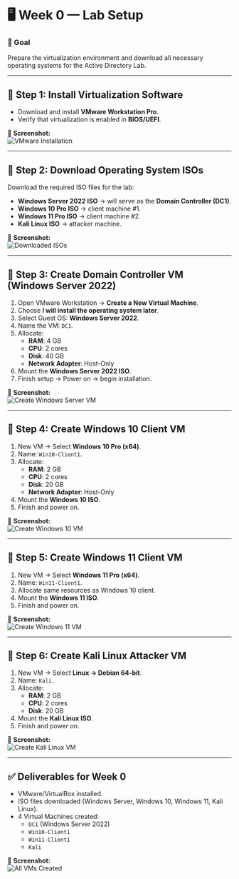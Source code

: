 # 🖥️ Week 0 — Lab Setup  

### 🎯 Goal  
Prepare the virtualization environment and download all necessary operating systems for the Active Directory Lab.  

---

## 🔹 Step 1: Install Virtualization Software  
- Download and install **VMware Workstation Pro**.  
- Verify that virtualization is enabled in **BIOS/UEFI**.  

📸 **Screenshot:**  
![VMware Installation](https://i.imgur.com/zfQGpbK.png)


---

## 🔹 Step 2: Download Operating System ISOs  
Download the required ISO files for the lab:  
- **Windows Server 2022 ISO** → will serve as the **Domain Controller (DC1)**.  
- **Windows 10 Pro ISO** → client machine #1.  
- **Windows 11 Pro ISO** → client machine #2.  
- **Kali Linux ISO** → attacker machine.  

📸 **Screenshot:**  
![Downloaded ISOs](IMGUR_LINK_HERE)

---

## 🔹 Step 3: Create Domain Controller VM (Windows Server 2022)  
1. Open VMware Workstation → **Create a New Virtual Machine**.  
2. Choose **I will install the operating system later**.  
3. Select Guest OS: **Windows Server 2022**.  
4. Name the VM: `DC1`.  
5. Allocate:  
   - **RAM**: 4 GB  
   - **CPU**: 2 cores  
   - **Disk**: 40 GB  
   - **Network Adapter**: Host-Only  
6. Mount the **Windows Server 2022 ISO**.  
7. Finish setup → Power on → begin installation.  

📸 **Screenshot:**  
![Create Windows Server VM](IMGUR_LINK_HERE)

---

## 🔹 Step 4: Create Windows 10 Client VM  
1. New VM → Select **Windows 10 Pro (x64)**.  
2. Name: `Win10-Client1`.  
3. Allocate:  
   - **RAM**: 2 GB  
   - **CPU**: 2 cores  
   - **Disk**: 20 GB  
   - **Network Adapter**: Host-Only  
4. Mount the **Windows 10 ISO**.  
5. Finish and power on.  

📸 **Screenshot:**  
![Create Windows 10 VM](IMGUR_LINK_HERE)

---

## 🔹 Step 5: Create Windows 11 Client VM  
1. New VM → Select **Windows 11 Pro (x64)**.  
2. Name: `Win11-Client1`.  
3. Allocate same resources as Windows 10 client.  
4. Mount the **Windows 11 ISO**.  
5. Finish and power on.  

📸 **Screenshot:**  
![Create Windows 11 VM](IMGUR_LINK_HERE)

---

## 🔹 Step 6: Create Kali Linux Attacker VM  
1. New VM → Select **Linux → Debian 64-bit**.  
2. Name: `Kali`.  
3. Allocate:  
   - **RAM**: 2 GB  
   - **CPU**: 2 cores  
   - **Disk**: 20 GB  
4. Mount the **Kali Linux ISO**.  
5. Finish and power on.  

📸 **Screenshot:**  
![Create Kali Linux VM](IMGUR_LINK_HERE)

---

## ✅ Deliverables for Week 0  
- VMware/VirtualBox installed.  
- ISO files downloaded (Windows Server, Windows 10, Windows 11, Kali Linux).  
- 4 Virtual Machines created:  
  - `DC1` (Windows Server 2022)  
  - `Win10-Client1`  
  - `Win11-Client1`  
  - `Kali`  

📸 **Screenshot:**  
![All VMs Created](IMGUR_LINK_HERE)
